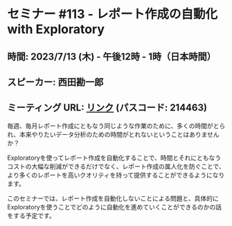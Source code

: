 # セミナー #113 - レポート作成の自動化 with Exploratory

## 時間: 2023/7/13 (木) - 午後12時 - 1時（日本時間）
## スピーカー: 西田勘一郎
## ミーティング URL: [リンク](https://us02web.zoom.us/j/331585134?pwd=VGVyeXBRWjFMT2hESFdhSU45Z2d0dz09) (パスコード: 214463)


毎週、毎月レポート作成にともなう同じような作業のために、多くの時間がとられ、本来やりたいデータ分析のための時間がとれないということはありませんか？

Exploratoryを使ってレポート作成を自動化することで、時間とそれにともなうコストの大幅な削減ができるだけでなく、レポート作成の属人化を防ぐことで、より多くのレポートを高いクオリティを持って提供することができるようになります。

このセミナーでは、レポート作成を自動化しないことによる問題と、具体的にExploratoryを使うことでどのように自動化を進めていくことができるのかの話をする予定です。
